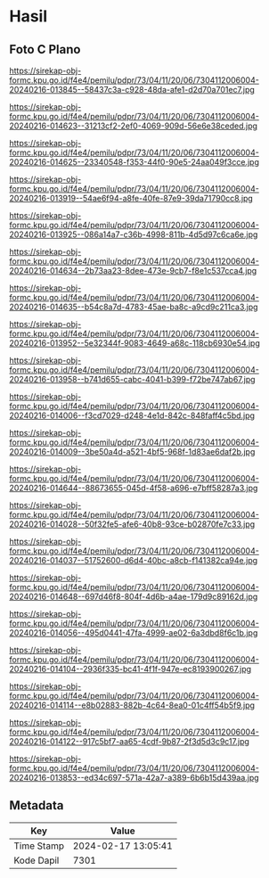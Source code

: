 # Hasil

## Foto C Plano

https://sirekap-obj-formc.kpu.go.id/f4e4/pemilu/pdpr/73/04/11/20/06/7304112006004-20240216-013845--58437c3a-c928-48da-afe1-d2d70a701ec7.jpg

https://sirekap-obj-formc.kpu.go.id/f4e4/pemilu/pdpr/73/04/11/20/06/7304112006004-20240216-014623--31213cf2-2ef0-4069-909d-56e6e38ceded.jpg

https://sirekap-obj-formc.kpu.go.id/f4e4/pemilu/pdpr/73/04/11/20/06/7304112006004-20240216-014625--23340548-f353-44f0-90e5-24aa049f3cce.jpg

https://sirekap-obj-formc.kpu.go.id/f4e4/pemilu/pdpr/73/04/11/20/06/7304112006004-20240216-013919--54ae6f94-a8fe-40fe-87e9-39da71790cc8.jpg

https://sirekap-obj-formc.kpu.go.id/f4e4/pemilu/pdpr/73/04/11/20/06/7304112006004-20240216-013925--086a14a7-c36b-4998-811b-4d5d97c6ca6e.jpg

https://sirekap-obj-formc.kpu.go.id/f4e4/pemilu/pdpr/73/04/11/20/06/7304112006004-20240216-014634--2b73aa23-8dee-473e-9cb7-f8e1c537cca4.jpg

https://sirekap-obj-formc.kpu.go.id/f4e4/pemilu/pdpr/73/04/11/20/06/7304112006004-20240216-014635--b54c8a7d-4783-45ae-ba8c-a9cd9c211ca3.jpg

https://sirekap-obj-formc.kpu.go.id/f4e4/pemilu/pdpr/73/04/11/20/06/7304112006004-20240216-013952--5e32344f-9083-4649-a68c-118cb6930e54.jpg

https://sirekap-obj-formc.kpu.go.id/f4e4/pemilu/pdpr/73/04/11/20/06/7304112006004-20240216-013958--b741d655-cabc-4041-b399-f72be747ab67.jpg

https://sirekap-obj-formc.kpu.go.id/f4e4/pemilu/pdpr/73/04/11/20/06/7304112006004-20240216-014006--f3cd7029-d248-4e1d-842c-848faff4c5bd.jpg

https://sirekap-obj-formc.kpu.go.id/f4e4/pemilu/pdpr/73/04/11/20/06/7304112006004-20240216-014009--3be50a4d-a521-4bf5-968f-1d83ae6daf2b.jpg

https://sirekap-obj-formc.kpu.go.id/f4e4/pemilu/pdpr/73/04/11/20/06/7304112006004-20240216-014644--88673655-045d-4f58-a696-e7bff58287a3.jpg

https://sirekap-obj-formc.kpu.go.id/f4e4/pemilu/pdpr/73/04/11/20/06/7304112006004-20240216-014028--50f32fe5-afe6-40b8-93ce-b02870fe7c33.jpg

https://sirekap-obj-formc.kpu.go.id/f4e4/pemilu/pdpr/73/04/11/20/06/7304112006004-20240216-014037--51752600-d6d4-40bc-a8cb-f141382ca94e.jpg

https://sirekap-obj-formc.kpu.go.id/f4e4/pemilu/pdpr/73/04/11/20/06/7304112006004-20240216-014648--697d46f8-804f-4d6b-a4ae-179d9c89162d.jpg

https://sirekap-obj-formc.kpu.go.id/f4e4/pemilu/pdpr/73/04/11/20/06/7304112006004-20240216-014056--495d0441-47fa-4999-ae02-6a3dbd8f6c1b.jpg

https://sirekap-obj-formc.kpu.go.id/f4e4/pemilu/pdpr/73/04/11/20/06/7304112006004-20240216-014104--2936f335-bc41-4f1f-947e-ec8193900267.jpg

https://sirekap-obj-formc.kpu.go.id/f4e4/pemilu/pdpr/73/04/11/20/06/7304112006004-20240216-014114--e8b02883-882b-4c64-8ea0-01c4ff54b5f9.jpg

https://sirekap-obj-formc.kpu.go.id/f4e4/pemilu/pdpr/73/04/11/20/06/7304112006004-20240216-014122--917c5bf7-aa65-4cdf-9b87-2f3d5d3c9c17.jpg

https://sirekap-obj-formc.kpu.go.id/f4e4/pemilu/pdpr/73/04/11/20/06/7304112006004-20240216-013853--ed34c697-571a-42a7-a389-6b6b15d439aa.jpg


## Metadata

| Key        | Value               |
| ---------- | ------------------- |
| Time Stamp | 2024-02-17 13:05:41 |
| Kode Dapil | 7301                |



